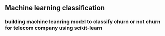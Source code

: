 ## Machine learning classification 
### building machine leanring model to classify churn or not churn for telecom company using scikit-learn 
